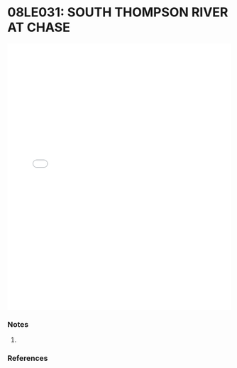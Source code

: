 # 08LE031: SOUTH THOMPSON RIVER AT CHASE

<iframe src="/distribution_estimation/_static/stations/08LE031_fdc.html" width="100%" height="600" frameborder="0"></iframe>

### Notes
1. 

### References

